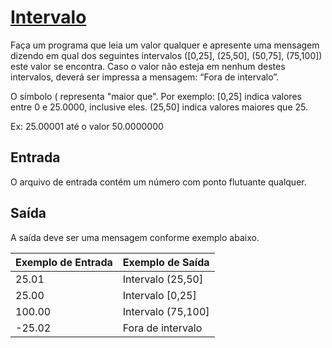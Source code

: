 # **<u>Intervalo</u>**

Faça um programa que leia um valor qualquer e apresente uma mensagem dizendo em qual dos seguintes intervalos ([0,25], (25,50], (50,75], (75,100]) este valor se encontra. Caso o valor não esteja em nenhum destes intervalos, deverá ser impressa a mensagem: “Fora de intervalo”.

O símbolo ( representa "maior que". Por exemplo:
[0,25]  indica valores entre 0 e 25.0000, inclusive eles.
(25,50] indica valores maiores que 25.

Ex: 25.00001 até o valor 50.0000000

## Entrada

O arquivo de entrada contém um número com ponto flutuante qualquer.

## Saída

A saída deve ser uma mensagem conforme exemplo abaixo.

| Exemplo de Entrada | Exemplo de Saída   |
| ------------------ | ------------------ |
| 25.01              | Intervalo (25,50]  |
| 25.00              | Intervalo [0,25]   |
| 100.00             | Intervalo (75,100] |
| -25.02             | Fora de intervalo  |